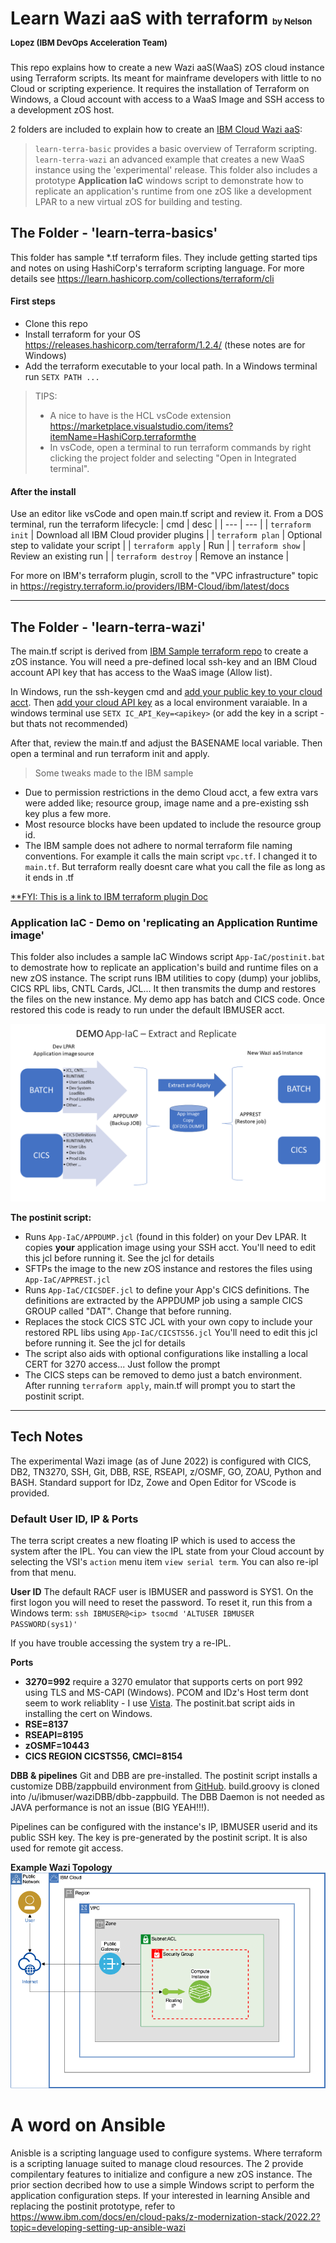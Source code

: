 # Learn Wazi aaS with terraform  <span style="font-size:small"> by Nelson Lopez (IBM DevOps Acceleration Team) </span>
This repo explains how to create a new Wazi aaS(WaaS) zOS cloud instance using Terraform scripts. Its meant for mainframe developers with little to no Cloud or scripting experience. It requires the installation of Terraform on Windows, a Cloud account with access to a WaaS Image and SSH access to a development zOS host. 


2 folders are included to explain how to create an [IBM Cloud Wazi aaS](https://www.ibm.com/cloud/wazi-as-a-service):
> `learn-terra-basic` provides a basic overview of Terraform scripting. 
> `learn-terra-wazi` an advanced example that creates a new WaaS instance using the 'experimental' release.  This folder also includes a prototype **Application IaC** windows script to demonstrate how to replicate an application's runtime from one zOS like a development LPAR to a new virtual zOS for building and testing. 


## The Folder - 'learn-terra-basics'
This folder has sample *.tf terraform files.  They include getting started tips and notes on using HashiCorp's terraform scripting language. For more details see https://learn.hashicorp.com/collections/terraform/cli
&nbsp;

#### First steps 
- Clone this repo 
- Install terraform for your OS https://releases.hashicorp.com/terraform/1.2.4/  (these notes are for Windows) 
- Add the terraform executable to your local path.  In a Windows terminal run `SETX PATH ...`


>TIPS: 
   >+ A nice to have is the HCL vsCode extension https://marketplace.visualstudio.com/items?itemName=HashiCorp.terraformthe 
   >+ In vsCode, open a terminal to run terraform commands by right clicking the project folder and selecting "Open in Integrated terminal". 

#### After the install
Use an editor like vsCode and open main.tf script and review it.  From a DOS terminal, run the terraform lifecycle:
| cmd  | desc | 
| --- | --- | 
| `terraform init` | Download all IBM Cloud provider plugins |
| `terraform plan` | Optional step to validate your script |
| `terraform apply` | Run  |
| `terraform show` | Review an existing run  |
| `terraform destroy` | Remove an instance |


For more on IBM's terraform plugin, scroll to the "VPC infrastructure" topic in https://registry.terraform.io/providers/IBM-Cloud/ibm/latest/docs

---


## The Folder - 'learn-terra-wazi'
The main.tf script is derived from [IBM Sample terraform repo](https://cloud.ibm.com/docs/ibm-cloud-provider-for-terraform?topic=ibm-cloud-provider-for-terraform-sample_vpc_config) to create a zOS instance. You will need a pre-defined local ssh-key and an IBM Cloud account API key that has access to the WaaS image (Allow list). 

In Windows, run the ssh-keygen cmd and [add your public key to your cloud acct](https://cloud.ibm.com/docs/ssh-keys?topic=ssh-keys-adding-an-ssh-key). Then [add your cloud API key](https://www.ibm.com/docs/en/app-connect/containers_cd?topic=servers-creating-cloud-api-key) as a local environment varaiable. In a windows terminal use `SETX IC_API_Key=<apikey>` (or add the key in a script - but thats not recommended)


After that, review the main.tf and adjust the BASENAME local variable. Then open a terminal and run terraform init and apply.  

> Some tweaks made to the IBM sample
+ Due to permission restrictions in the demo Cloud acct, a few extra vars were added  like; resource group, image name and a pre-existing ssh key plus a few more.  
+ Most resource blocks have been updated to include the resource group id.
+ The IBM sample does not adhere to normal terraform file naming conventions. For example it calls the main script `vpc.tf`.  I changed it to `main.tf`.  But terraform really doesnt care what you call the file as long as it ends in .tf 

[**FYI: This is a link to IBM terraform plugin Doc](https://cloud.ibm.com/docs/ibm-cloud-provider-for-terraform?topic=ibm-cloud-provider-for-terraform-provider-template#code-snippets)



### Application IaC - Demo on 'replicating an Application Runtime image' 
This folder also includes a sample IaC Windows script `App-IaC/postinit.bat` to demostrate how to replicate an application's build and runtime files on a new zOS instance. The script runs IBM utilities to copy (dump) your joblibs, CICS RPL libs, CNTL Cards, JCL...  It then transmits the dump and restores the files on the new instance.  My demo app has batch and CICS code. Once restored this code is ready to run under the default IBMUSER acct. 

![From Dev to VSI Runtime Replication](App_IaC.png)

**The postinit script:**
   -  Runs `App-IaC/APPDUMP.jcl` (found in this folder) on your Dev LPAR. It copies __your__ application image using your SSH acct. You'll need to edit this jcl before running it.  See the jcl for details
   - SFTPs the image to the new zOS instance and restores the files using `App-IaC/APPREST.jcl`
   - Runs `App-IaC/CICSDEF.jcl` to define your App's CICS definitions. The definitions are extracted by the APPDUMP job using a sample CICS GROUP called "DAT". Change that before running. 
   - Replaces the stock CICS STC JCL with your own copy to include your restored RPL libs using `App-IaC/CICSTS56.jcl`   You'll need to edit this jcl before running it.  See the jcl for details
   - The script also aids with optional configurations like installing a local CERT for 3270 access... Just follow the prompt 
   - The CICS steps can be removed to demo just a batch environment. 
&nbsp;
      After running `terraform apply`, main.tf will prompt you to start the postinit script. 
---


## Tech Notes 
The experimental Wazi image (as of June 2022) is configured with CICS, DB2, TN3270, SSH, Git, DBB, RSE, RSEAPI, z/OSMF, GO, ZOAU, Python and BASH. Standard support for IDz, Zowe and Open Editor for VScode  is provided. 


### Default User ID, IP & Ports
The terra script creates a new floating IP which is used to access the system after the IPL. You can view the IPL state from your Cloud account by selecting the VSI's `action` menu item `view serial term`.  You can also re-ipl from that menu. 

**User ID**
The default RACF user is IBMUSER and password is SYS1. On the first logon you will need to reset the password. To reset it, run this from a Windows term:
 ` ssh IBMUSER@<ip> tsocmd 'ALTUSER IBMUSER PASSWORD(sys1)' `

If you have trouble accessing the system try a re-IPL.  

**Ports**
- **3270=992** require a 3270 emulator that supports certs on port 992 using TLS and MS-CAPI (Windows). PCOM and IDz's Host term dont seem to work reliablity - I use [Vista](https://www.tombrennansoftware.com/).   The postinit.bat script aids in installing the cert on Windows.
- **RSE=8137**
- **RSEAPI=8195**
- **zOSMF=10443** 
- **CICS REGION CICSTS56, CMCI=8154**

**DBB & pipelines**
Git and DBB are pre-installed. The postinit script installs a customize DBB/zappbuild environment from [GitHub](https://github.com/nlopez1-ibm/waziDBB). build.groovy is cloned into /u/ibmuser/waziDBB/dbb-zappbuild.  The DBB Daemon is not needed as JAVA performance is not an issue (BIG YEAH!!!). 

Pipelines can be configured with the instance's IP, IBMUSER userid and its public SSH key.  The key is pre-generated by the postinit script.  It is also used for remote git access.  


**Example Wazi Topology**
![Diagram of deployment](vpc-gen2-example.png)


# A word on Ansible  
Anisble is a scripting language used to configure systems. Where terraform is a scripting lanuage suited to manage cloud resources. The 2 provide compilentary features to initialize and configure a new zOS instance. The prior section decribed how to use a simple Windows script to perform the application configuration steps.  If your interested in learning Ansible and replacing the postinit prototype, refer to https://www.ibm.com/docs/en/cloud-paks/z-modernization-stack/2022.2?topic=developing-setting-up-ansible-wazi 


